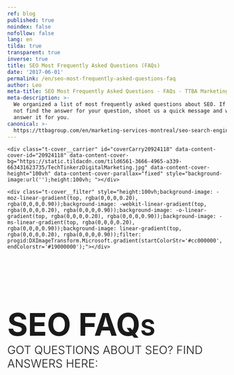 ```yaml
---
ref: blog
published: true
noindex: false
nofollow: false
lang: en
tilda: true
transparent: true
inverse: true
title: SEO Most Frequently Asked Questions (FAQs)
date: '2017-06-01'
permalink: /en/seo-most-frequently-asked-questions-faq
author: Leo
meta-title: SEO Most Frequently Asked Questions - FAQs - TTBA Marketing Blog
meta-description: >-
  We organized a list of most frequently asked questions about SEO. If you did
  not find the answer for your question, shoot us a quick message and we will
  answer it for you.
canonical: >-
  https://ttbagroup.com/en/marketing-services-montreal/seo-search-engine-optimization/
---
```

<!--allrecords-->
<div id="allrecords" class="t-records" data-hook="blocks-collection-content-node" data-tilda-project-id="56887" data-tilda-page-id="952500" data-tilda-formskey="3456bc1d42b6e0b4ba4a29862ed779d7">

<div id="rec20924118" class="r" style=" " data-animationappear="off" data-record-type="207">
<!-- cover -->
	




<div class="t-cover" id="recorddiv20924118" bgimgfield="img" style="height:100vh; background-image:url('https://static.tildacdn.com/tild6561-3666-4965-a339-663431623735/-/resize/20x/TechTinkerzDigitalMarketing.jpg');">

	<div class="t-cover__carrier" id="coverCarry20924118" data-content-cover-id="20924118" data-content-cover-bg="https://static.tildacdn.com/tild6561-3666-4965-a339-663431623735/TechTinkerzDigitalMarketing.jpg" data-content-cover-height="100vh" data-content-cover-parallax="fixed" style="background-image:url('');height:100vh; "></div>
      
    <div class="t-cover__filter" style="height:100vh;background-image: -moz-linear-gradient(top, rgba(0,0,0,0.20), rgba(0,0,0,0.90));background-image: -webkit-linear-gradient(top, rgba(0,0,0,0.20), rgba(0,0,0,0.90));background-image: -o-linear-gradient(top, rgba(0,0,0,0.20), rgba(0,0,0,0.90));background-image: -ms-linear-gradient(top, rgba(0,0,0,0.20), rgba(0,0,0,0.90));background-image: linear-gradient(top, rgba(0,0,0,0.20), rgba(0,0,0,0.90));filter: progid:DXImageTransform.Microsoft.gradient(startColorStr='#cc000000', endColorstr='#19000000');"></div>

<div class="t184">    
	<div class="t-container t-align_center">
        <div class="t-col t-col_12">
			<div class="t-cover__wrapper t-valign_middle" style="height:100vh;">          
            	<h1 class="t184__title t-title t-title_xxl " style="text-transform:uppercase;" field="title"><div style="font-size:72px;" data-customstyle="yes"><br><strong>SEO FAQ<span data-redactor-tag="span" style="font-size: 52px;">s<br></span></strong><span style="font-size: 26px;"><span style="font-weight: 300;" data-redactor-style="font-weight: 300;">GOT QUESTIONS ABOUT SEO? Find answers here:</span></span></div></h1>            </div>              
			                    </div>
    </div>
</div>
    <!-- arrow -->
  <div class="t-cover__arrow"><div class="t-cover__arrow-wrapper t-cover__arrow-wrapper_animated"><div class="t-cover__arrow_mobile"><svg class="t-cover__arrow-svg" style="fill:#ffffff;" x="0px" y="0px" width="38.417px" height="18.592px" viewBox="0 0 38.417 18.592"><g><path d="M19.208,18.592c-0.241,0-0.483-0.087-0.673-0.261L0.327,1.74c-0.408-0.372-0.438-1.004-0.066-1.413c0.372-0.409,1.004-0.439,1.413-0.066L19.208,16.24L36.743,0.261c0.411-0.372,1.042-0.342,1.413,0.066c0.372,0.408,0.343,1.041-0.065,1.413L19.881,18.332C19.691,18.505,19.449,18.592,19.208,18.592z"></path></g></svg></div></div></div>
  <!-- arrow -->
  

</div>
    
</div>


<div id="rec20924048" class="r" style="background-color:#3721c4; " data-record-type="241" data-bg-color="#3721c4">
<!-- T213 -->
<div class="t213" id="t213-marker20924048" data-bg-color="#ebebeb">
  </div>
<script type="text/javascript">
 
  $(document).ready(function(){
      t213_init('20924048');
  });  
     
</script>
</div>


<div id="rec21428652" class="r" style="padding-top:60px;padding-bottom:45px; " data-animationappear="off" data-record-type="650">
<!-- T650 -->
<div class="t650">
		<div class="t-section__container t-container">
		<div class="t-col t-col_12">
			<div class="t-section__topwrapper t-align_center">
								<div class="t-section__descr t-descr t-descr_xl t-margin_auto " field="bdescr">We organized a list of most frequently asked questions about SEO:<br></div>			</div>
		</div>
	</div>
		
<div class="t-container">
<div class="t650__row">
<div class="t650__col t-col t-col_6 t-align_left">
    <div class="t650__inner-col" style="background-color:#ffffff; border-radius:5px; box-shadow: 0px 0px 10px 0px rgba(0, 0, 0, 0.10);">    
    <div class="t650__text">
      <h2 class="t-name t-name_lg t650__bottommargin" style="" field="li_title__1495750379438">What is SEO and how can it help my business? <br></h2>      <div class="t-text t-text_sm" style="" field="li_descr__1495750379438">SEO is the abbreviation for Search Engine Optimization.<br>What is a search engine? Yes, you guessed it right: Google, Bing, Yahoo, Yandex, etc.<br><br> Search engines use a complicated algorithm to pull results from the web, based on the search "query" that a user is searching for. A search engine's main goal is to deliver the user with the best possible web page result that will answer a search term.<br><br>Vast amount of us use search engines to search for products, reviews or information about their future purchases. What if your website is located on the 1st position on Google? Right! You will receive a lot of qualified traffic to your website that will result in inbound leads, calls and sales.<br><br>Search engines today are simply in the centre of everybody's attention. If you are looking to grow your reach and stand in front of people who are interested in your product, SEO is surely a channel to explore.</div>    </div>
        
  </div>
  </div>
<div class="t650__col t-col t-col_6 t-align_left">
    <div class="t650__inner-col" style="background-color:#ffffff; border-radius:5px; box-shadow: 0px 0px 10px 0px rgba(0, 0, 0, 0.10);">    
    <div class="t650__text">
      <h2 class="t-name t-name_lg t650__bottommargin" style="" field="li_title__1495750399648">Are there any guarantees in SEO? <br></h2>      <div class="t-text t-text_sm" style="" field="li_descr__1495750399648">Because of the fact that search engines keep their algorithms a secret, no one knows exactly the factors that are affecting the website ranks.<br><br>Another big point is that SEO and digital marketing in general are an ever-changing environment where one thing can be replaced with another in a matter of months. So be careful when reading articles about SEO tactics that are more than two years old.<br><br>So how can you make SEO work for you?<br><br>It is a testing game of perseverance and dedication. We've completed more than 20 successful SEO projects to find the elements that work. There are widely used standard practices that will help in 100% of the cases. We can name at least 50 different elements that your website has to have to be growing in search engines. It is a fact that 98% of the websites do not have them implemented.<br><br>Best guarantees that we can get is referrals and success stories of previous SEO projects.</div>    </div>
        
  </div>
  </div>
</div>
<div class="t650__row">
<div class="t650__col t-col t-col_6 t-align_left">
    <div class="t650__inner-col" style="background-color:#ffffff; border-radius:5px; box-shadow: 0px 0px 10px 0px rgba(0, 0, 0, 0.10);">    
    <div class="t650__text">
      <h2 class="t-name t-name_lg t650__bottommargin" style="" field="li_title__1489140981614">Could bad SEO hurt my business?</h2>      <div class="t-text t-text_sm" style="" field="li_descr__1489140981614">If you are building a long term business you want everything to be just right. Your website is no different. <br><br>Just like your product, sales channels and customer service, your SEO has to be carefully planned and executed to not just get organic traffic, but also to avoid unpleasant risks and penalties from Google. <br><br>Unfortunately even a minor SEO mistake can cause a whole website to go down in Google rankings. Getting back up is a tedious task as well. <br><br>Black Hat SEO, weak content, a slow website and a shady backlink profile will result in loss of rankings or even worse - penalty. Brrr. <br><br>Please be cautious with your SEO, even when a mistake is made unintentionally, Google might penalize your website.<br></div>    </div>
        
  </div>
  </div>
<div class="t650__col t-col t-col_6 t-align_left">
    <div class="t650__inner-col" style="background-color:#ffffff; border-radius:5px; box-shadow: 0px 0px 10px 0px rgba(0, 0, 0, 0.10);">    
    <div class="t650__text">
      <h2 class="t-name t-name_lg t650__bottommargin" style="" field="li_title__1489140989639">How to measure my current SEO ranks?</h2>      <div class="t-text t-text_sm" style="" field="li_descr__1489140989639">"Before you know where you're going, you've got to know where you've been".<br><br>To check your current positions you can always manually enter your keyword in Google and find your website in the list of results that Google returns.<br><br>This method is long and boring, there has to be a better way! Yes, there are great tools to be used to asses your current performance. Here they are:<br><br><strong><strong data-redactor-tag="strong"><a href="https://moz.com/tools/rank-tracker">MOZ</a><br><a href="https://www.rankscanner.com/" style="outline: 0px;" rel="outline: 0px;">RankScanner<br></a><a href="https://serps.com/">SERPS<br></a><a href="https://serpcloud.com/serp/pages/home">SERPCloud<br></a><a href="https://ahrefs.com/">AHREFS<br><br></a></strong></strong>There's a free trial for all of these.</div>    </div>
        
  </div>
  </div>
</div>
<div class="t650__row">
<div class="t650__col t-col t-col_6 t-align_left">
    <div class="t650__inner-col" style="background-color:#ffffff; border-radius:5px; box-shadow: 0px 0px 10px 0px rgba(0, 0, 0, 0.10);">    
    <div class="t650__text">
      <h2 class="t-name t-name_lg t650__bottommargin" style="" field="li_title__1489140994564">How much will it cost me?</h2>      <div class="t-text t-text_sm" style="" field="li_descr__1489140994564">We always answer your questions and conduct the initial SEO report for free. We present you with a current situation analysis to illustrate and explain the evident pain points. Further on, we recommend to improve certain areas of the website that will boost rankings and will increase the organic traffic. <br><br>Before we develop any SEO strategy, we conduct a thorough case assessment to identify your website's potential of being on the first page of Google. The assessment starts at $350 CAD depending on the number of pages and keywords.<br><br>Based on the assessment of the current situation and business needs, the strategy and execution could range from $800 - $5,000 a month. This includes everything from on-site optimization to site speed, mobile optimization and blogger outreach.<br></div>    </div>
        
  </div>
  </div>
<div class="t650__col t-col t-col_6 t-align_left">
    <div class="t650__inner-col" style="background-color:#ffffff; border-radius:5px; box-shadow: 0px 0px 10px 0px rgba(0, 0, 0, 0.10);">    
    <div class="t650__text">
      <h2 class="t-name t-name_lg t650__bottommargin" style="" field="li_title__1493308237949">What is the difference between organic and paid results? (SEO vs PPC)</h2>      <div class="t-text t-text_sm" style="" field="li_descr__1493308237949">Paid results are the results that you see at the top of the page  that have a green [ad] icon  next to it. <br><br>Statistically in 2012, only 6% of all search clicks fell on ads <a href="https://econsultancy.com/blog/10586-ppc-accounts-for-just-6-of-total-search-clicks-infographic" rel="outline: 0px; font-size: 20px;" style="outline: 0px; font-size: 20px;">(source)</a>. Since Google makes direct profit from AdWords, today this number has to be higher due to the constant push of AdWords into the masses. This, however, does not change the fact that most people are reluctant to click on sponsored content (AdWords)<br><br>Organic search results, on the other hand, are the results that appear below the ads. How does it work? The Search engine pulls relevant web pages that best correspond to the searched keyword. The results rank based on the search engine algorithm that takes hundreds of different metrics into account to evaluate and pull forward the best (in the eyes of the search engine) result to satisfy the search intent. <br><br></div>    </div>
        
  </div>
  </div>
</div>
</div>
	


</div>

<style>
  #rec21428652 .t650__inner-col:hover{
  background-color: !important;
    box-shadow: 0px 10px 10px 0px rgba(0, 0, 0, 0.10) !important;
      
}
</style>

<script type="text/javascript">
  $(document).ready(function() {
    
    t650_unifyHeights('21428652');
  });
  var t650__doResize_21428652;
  $(window).resize(function(){
    clearTimeout(t650__doResize_21428652);
    t650__doResize = setTimeout(function() {
    t650_unifyHeights('21428652');
    }, 200);
  });
  $(window).load(function() {
    t650_unifyHeights('21428652');
  });
                      
  $('.t650').bind('displayChanged',function(){
    t650_unifyHeights('21428652');
  });
</script>

</div>


<div id="rec21428680" class="r" style="background-color:#c21a31; " data-record-type="241" data-bg-color="#c21a31">
<!-- T213 -->
<div class="t213" id="t213-marker21428680" data-bg-color="#b3b3b5">
  </div>
<script type="text/javascript">
 
  $(document).ready(function(){
      t213_init('21428680');
  });  
     
</script>
</div>


<div id="rec21428662" class="r" style="padding-top:0px;padding-bottom:45px; " data-animationappear="off" data-record-type="650">
<!-- T650 -->
<div class="t650">
		
<div class="t-container">
<div class="t650__row">
<div class="t650__col t-col t-col_6 t-align_left">
    <div class="t650__inner-col" style="background-color:#ffffff; border-radius:5px; box-shadow: 0px 0px 10px 0px rgba(0, 0, 0, 0.10);">    
    <div class="t650__text">
      <h2 class="t-name t-name_lg t650__bottommargin" style="" field="li_title__1489140981614">Where do I start to improve my SEO?</h2>      <div class="t-text t-text_sm" style="" field="li_descr__1489140981614">At first, find where you have problems. <a href="http://www.screamingfrog.co.uk/seo-spider/">Screaming Frog</a> is one of the best tools to find errors on your website. <br><br>Screaming Frog is free to use and will scan your websites' links, images, CSS, script and apps from an SEO perspective. Then, it will provide you with a summary of data including errors, redirects, duplicate pages, missing header tags, etc.. <br><br>Start with improving these errors. <br></div>    </div>
        
  </div>
  </div>
<div class="t650__col t-col t-col_6 t-align_left">
    <div class="t650__inner-col" style="background-color:#ffffff; border-radius:5px; box-shadow: 0px 0px 10px 0px rgba(0, 0, 0, 0.10);">    
    <div class="t650__text">
      <h2 class="t-name t-name_lg t650__bottommargin" style="" field="li_title__1489140989639">Can my website speed affect visibility?</h2>      <div class="t-text t-text_sm" style="" field="li_descr__1489140989639">Site speed became one of the most important success factors for user experience.<br><br>Google's main goal is to deliver most relevant search results to the user. It's in everyone's best interest to deliver websites that are most recent,  fast and user friendly. <br><br><span style="color: rgb(240, 139, 78);">R</span><a href="https://blog.kissmetrics.com/loading-time/?wide=1"><span style="color: rgb(240, 139, 78);">esearch shows</span></a> that 40% of people abandon a site that takes longer than 3 seconds to load! Don't lose customers because your site is slow.<br><br></div>    </div>
        
  </div>
  </div>
</div>
<div class="t650__row">
<div class="t650__col t-col t-col_6 t-align_left">
    <div class="t650__inner-col" style="background-color:#ffffff; border-radius:5px; box-shadow: 0px 0px 10px 0px rgba(0, 0, 0, 0.10);">    
    <div class="t650__text">
      <h2 class="t-name t-name_lg t650__bottommargin" style="" field="li_title__1489140994564">My rankings decreased, why?</h2>      <div class="t-text t-text_sm" style="" field="li_descr__1489140994564">There are many reasons why your website could lose its ranking. Let's dive into the most common cases:<br><br>1. Your competitors are working  hard on their SEO and are growing their ranking.<br><br>2. Your website lost a number of strong backlinks which caused your domain to lose its authority and decrease in rankings. <br><br>3. Google updated their algorithm which in turn penalized your website. <br><br>4. Your website was banned by Google because it violated their policy. To be able to fix that you must log in into your Search Console and look for "manual action" that could be applied to your website.<br></div>    </div>
        
  </div>
  </div>
<div class="t650__col t-col t-col_6 t-align_left">
    <div class="t650__inner-col" style="background-color:#ffffff; border-radius:5px; box-shadow: 0px 0px 10px 0px rgba(0, 0, 0, 0.10);">    
    <div class="t650__text">
      <h2 class="t-name t-name_lg t650__bottommargin" style="" field="li_title__1493310093278">"Indexed" or "Crawled" - what is the difference?</h2>      <div class="t-text t-text_sm" style="" field="li_descr__1493310093278">To provide results to users Google crawls the web. They are crawling every website to analyze its content. <br><br>While <strong>crawling</strong> the web Google is <strong>indexing</strong> the content so it appears in the search engine. You can de-index but you can't de-crawl page. Every website's page can be de-indexed. <br><br>Pages with 200 words or less considered to be thin content. To benefit your ranks, you should de-index those pages on your website.<br><br><br><br></div>    </div>
        
  </div>
  </div>
</div>
</div>
	


</div>

<style>
  #rec21428662 .t650__inner-col:hover{
  background-color: !important;
    box-shadow: 0px 10px 10px 0px rgba(0, 0, 0, 0.10) !important;
      
}
</style>

<script type="text/javascript">
  $(document).ready(function() {
    
    t650_unifyHeights('21428662');
  });
  var t650__doResize_21428662;
  $(window).resize(function(){
    clearTimeout(t650__doResize_21428662);
    t650__doResize = setTimeout(function() {
    t650_unifyHeights('21428662');
    }, 200);
  });
  $(window).load(function() {
    t650_unifyHeights('21428662');
  });
                      
  $('.t650').bind('displayChanged',function(){
    t650_unifyHeights('21428662');
  });
</script>

</div>


<div id="rec21428690" class="r" style="background-color:#c21a31; " data-record-type="241" data-bg-color="#c21a31">
<!-- T213 -->
<div class="t213" id="t213-marker21428690" data-bg-color="#2e324d">
  </div>
<script type="text/javascript">
 
  $(document).ready(function(){
      t213_init('21428690');
  });  
     
</script>
</div>


<div id="rec21428696" class="r" style="padding-top:0px;padding-bottom:30px; " data-animationappear="off" data-record-type="650">
<!-- T650 -->
<div class="t650">
		
<div class="t-container">
<div class="t650__row">
<div class="t650__col t-col t-col_6 t-align_left">
    <div class="t650__inner-col" style="background-color:#ffffff; border-radius:5px; box-shadow: 0px 0px 10px 0px rgba(0, 0, 0, 0.10);">    
    <div class="t650__text">
      <h2 class="t-name t-name_lg t650__bottommargin" style="" field="li_title__1489140981614">What is the difference between external and internal links? Why do I need them?</h2>      <div class="t-text t-text_sm" style="" field="li_descr__1489140981614">To this day, links remain to be one of the strongest SEO factors that contribute to growing your domain.<br><br>There are two types of links: internal and external <br><br>In simple words, an <em>internal link</em> will send a user to a another page within the website. It is important to have a logical internal link structure for best usability and browsing convenience. That is exactly what Google likes these days. <br><br><em>An External link</em> (inbound link or back link) will simply bring you to another domain. Backlinks are an extremely valuable asset for any website. Think of it as a "reference". If a reputable website like NewYorkTimes.com sends a link to ttbagroup.com, Google thinks that site A "approved" site B. If these websites are also in the same niche - even better. <br><br>If people are talking about you on the internet, by sending links your way, congratulations, you are growing organically. <br></div>    </div>
        
  </div>
  </div>
<div class="t650__col t-col t-col_6 t-align_left">
    <div class="t650__inner-col" style="background-color:#ffffff; border-radius:5px; box-shadow: 0px 0px 10px 0px rgba(0, 0, 0, 0.10);">    
    <div class="t650__text">
      <h2 class="t-name t-name_lg t650__bottommargin" style="" field="li_title__1489140989639">How long will it take to see results from SEO efforts? <br></h2>      <div class="t-text t-text_sm" style="" field="li_descr__1489140989639">Before we discuss the work, keep in mind that Google indexes different websites differently. <br><br>The algorithm will prefer to rank websites with a higher reputation, fresh content and authority. For example a website that publishes recent news will be indexed more frequent than a website that wasn't active for 10 years. <br><br>Every SEO projects is divided into two parts: On-site SEO and Off-site SEO.<br><br>On-site SEO is all about optimizing your website so it matches the algorithm of Google to appear at the top of the search results for the targeted keywords. On-site SEO work can take up to 1 month, but the results will be seen as soon as one week.<br><br>Off-site SEO works differently. Growing a domain is a lengthy process that requires patience. Relevant website research, blogger outreach, content writing are among the daily tasks performed during the off-site SEO. It will take Google 1-2 months your newly published content.<br><br>An SEO  project would normally take 4-6 months to be fully executed reaching the desired positions.<br></div>    </div>
        
  </div>
  </div>
</div>
<div class="t650__row">
<div class="t650__col t-col t-col_6 t-align_left">
    <div class="t650__inner-col" style="background-color:#ffffff; border-radius:5px; box-shadow: 0px 0px 10px 0px rgba(0, 0, 0, 0.10);">    
    <div class="t650__text">
      <h2 class="t-name t-name_lg t650__bottommargin" style="" field="li_title__1489140994564">Does the architecture of my website affect SEO?</h2>      <div class="t-text t-text_sm" style="" field="li_descr__1489140994564">The structure of your website can significantly improve your ranking and conversion rate. <br><br>We already know that Google gives preference to websites that are user friendly. So having a logical and simple structure is a must these days. <br><br>We recommend to use "flat architecture" on your website to simplify the work. The rule is simple: <strong></strong><em>every page of your website has to be accessible within 2-3 clicks. </em><br></div>    </div>
        
  </div>
  </div>
<div class="t650__col t-col t-col_6 t-align_left">
    <div class="t650__inner-col" style="background-color:#ffffff; border-radius:5px; box-shadow: 0px 0px 10px 0px rgba(0, 0, 0, 0.10);">    
    <div class="t650__text">
      <h2 class="t-name t-name_lg t650__bottommargin" style="" field="li_title__1493309602212">What is negative SEO and how bad is it?</h2>      <div class="t-text t-text_sm" style="" field="li_descr__1493309602212">Negative SEO is bad. Negative SEO is all about tricking Google's algorithm to acquire  high positions. Negative SEO is widely used as a term "Black Hat SEO". <br><br>There are many different forms of BH SEO like keyword staffing, duplicate content, building spammy links, shady directory lists, adult or gambling links, fake social profiles and identity theft are all good examples of negative SEO practices. <br><br>We strongly advise to avoid the above tactics and be very careful when choosing the agency to handle your SEO.<br></div>    </div>
        
  </div>
  </div>
</div>
</div>
	


</div>

<style>
  #rec21428696 .t650__inner-col:hover{
  background-color: !important;
    box-shadow: 0px 10px 10px 0px rgba(0, 0, 0, 0.10) !important;
      
}
</style>

<script type="text/javascript">
  $(document).ready(function() {
    
    t650_unifyHeights('21428696');
  });
  var t650__doResize_21428696;
  $(window).resize(function(){
    clearTimeout(t650__doResize_21428696);
    t650__doResize = setTimeout(function() {
    t650_unifyHeights('21428696');
    }, 200);
  });
  $(window).load(function() {
    t650_unifyHeights('21428696');
  });
                      
  $('.t650').bind('displayChanged',function(){
    t650_unifyHeights('21428696');
  });
</script>

</div>


<div id="rec20923990" class="r" style="padding-top:45px;padding-bottom:45px; " data-record-type="132">
<div class="t-container_100">
	<div style="position: relative; right: 50%; float: right;">
		<div style="position: relative; z-index: 1; right: -50%;">
			<div style="display: table;">
			<div style="display:table-row; width:auto; clear:both;">
			
						<div id="fb-root"></div>
			
			<script>(function(d, s, id) {
			  var js, fjs = d.getElementsByTagName(s)[0];
			  if (d.getElementById(id)) return;
			  js = d.createElement(s); js.id = id;
			  js.src = "//connect.facebook.net/en_En/sdk.js#xfbml=1&appId=257953674358265&version=v2.0";
			  fjs.parentNode.insertBefore(js, fjs);
			}(document, 'script', 'facebook-jssdk'));</script>
						
						
						<div style="border:0px solid;height:25px; float:left; display:table-column; padding-left:10px; padding-top:4px;">
			<div class="fb-like" data-layout="button_count" data-action="like" data-show-faces="false" data-share="false"></div>
			</div>
			              
						<div style="border:0px solid;height:25px; float:left; display:table-column; padding-left:10px; padding-top:4px;">
			<div class="fb-share-button" data-type="button_count"></div>
			</div>
									
			
			              
            
						<div style="float:left; width:80px; display:table-column; height:25px; border:0px solid; padding-left:10px; padding-top:4px;">
			<a href="https://twitter.com/share" class="twitter-share-button" data-text="SEO FAQ Blog">Tweet</a>
			<script>!function(d,s,id){var js,fjs=d.getElementsByTagName(s)[0],p=/^http:/.test(d.location)?'http':'https';if(!d.getElementById(id)){js=d.createElement(s);js.id=id;js.src=p+'://platform.twitter.com/widgets.js';fjs.parentNode.insertBefore(js,fjs);}}(document, 'script', 'twitter-wjs');</script>
			</div>
			              
			</div>
			</div>
		</div>
	</div>
</div>  
</div>


<div id="rec21428724" class="r" style="padding-top:0px;padding-bottom:45px; " data-record-type="65">
<!-- T056 -->
<div class="t056">
  <div class="t-container t-align_center">
    <div class="t-col t-col_10 t-prefix_1">      
      <h2 class="t056__title t-name t-name_xl" field="title" style=""><div style="color:#ffffff;" data-customstyle="yes">READY FOR A WELL OPTIMIZED WEBSITE?</div></h2>      <div class="t056__descr t-text t-text_sm" field="descr" style=""><div style="color:#ffffff;" data-customstyle="yes"><span style="font-weight: 400;">Use the form below to get started!</span></div></div>    </div>
  </div>
</div>
</div>


<div id="rec21428730" class="r" style="padding-top:15px;padding-bottom:60px; " data-record-type="208">
<!-- T142A -->
<div class="t142A">
	<div class="t-container_100">
	<div class="t142A__wrapone">
		<div class="t142A__wraptwo">
            <a href="#GrowMyBusiness2" target="" class="t-btn " style="color:#ffffff;background-color:#ed4b3a;border-radius:7px; -moz-border-radius:7px; -webkit-border-radius:7px;font-weight:500;box-shadow: 0px 0px 5px 0px rgba(0, 0, 0, 0.3);"><table style="width:100%; height:100%;"><tbody><tr><td>REQUEST SEO CONSULTATION </td></tr></tbody></table></a>            <a href="https://ttbagroup.com/en/marketing-case-studies-and-creative-portfolio/" target="" class="t-btn  t142A__marginleft20px" style="color:#ffffff;border:1px solid #ffffff;border-radius:7px; -moz-border-radius:7px; -webkit-border-radius:7px;font-weight:500;box-shadow: 0px 0px 5px 0px rgba(0, 0, 0, 0.3);"><table style="width:100%; height:100%;"><tbody><tr><td>SEE PROJECTS</td></tr></tbody></table></a>					</div>
	</div>
	</div>
</div>

		
		
		
	
	<style>
	#rec21428730 .t-btn:hover{
	  background-color: #27a827 !important;
	  color: #ffffff !important;
	  border-color: #27a827 !important;
	  
	}	
	#rec21428730 .t-btn{
	  -webkit-transition: background-color 0.2s ease-in-out, color 0.2s ease-in-out, border-color 0.2s ease-in-out, box-shadow 0.2s ease-in-out; transition: background-color 0.2s ease-in-out, color 0.2s ease-in-out, border-color 0.2s ease-in-out, box-shadow 0.2s ease-in-out;
	}
	</style>
	
	

</div>

</div>
<!--/allrecords-->
